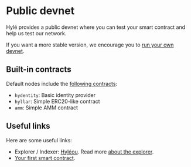 # Public devnet

Hylé provides a public devnet where you can test your smart contract and help us test our network.

If you want a more stable version, we encourage you to [run your own devnet](run-devnet.md).

## Built-in contracts

Default nodes include the [following contracts](https://github.com/Hyle-org/hyle/tree/main/contracts):
- `hydentity`: Basic identity provider
- `hyllar`: Simple ERC20-like contract
- `amm`: Simple AMM contract

## Useful links

Here are some useful links:

- Explorer / Indexer: [Hyléou](https://hyleou.hyle.eu/). Read more [about the explorer](https://docs.hyle.eu/developers/explorer/).
- [Your first smart contract](./your-first-smart-contract.md).